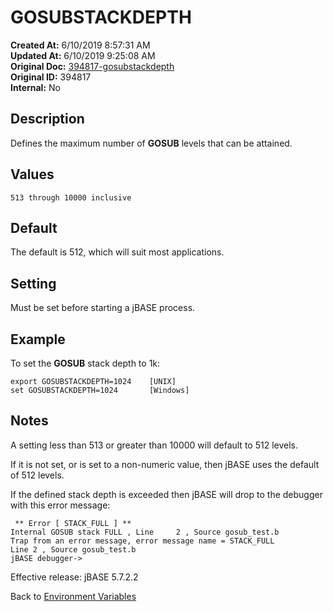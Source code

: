 # GOSUBSTACKDEPTH

**Created At:** 6/10/2019 8:57:31 AM  
**Updated At:** 6/10/2019 9:25:08 AM  
**Original Doc:** [394817-gosubstackdepth](https://docs.jbase.com/41717-environment-variables/394817-gosubstackdepth)  
**Original ID:** 394817  
**Internal:** No  

## Description

Defines the maximum number of **GOSUB** levels that can be attained.

## Values

```
513 through 10000 inclusive
```

## Default

The default is 512, which will suit most applications.

## Setting

Must be set before starting a jBASE process.

## Example

To set the **GOSUB** stack depth to 1k:

```
export GOSUBSTACKDEPTH=1024    [UNIX]
set GOSUBSTACKDEPTH=1024       [Windows]
```

## Notes

A setting less than 513 or greater than 10000 will default to 512 levels.

If it is not set, or is set to a non-numeric value, then jBASE uses the default of 512 levels.

If the defined stack depth is exceeded then jBASE will drop to the debugger with this error message:

```
 ** Error [ STACK_FULL ] **
Internal GOSUB stack FULL , Line     2 , Source gosub_test.b
Trap from an error message, error message name = STACK_FULL
Line 2 , Source gosub_test.b
jBASE debugger->
```

Effective release: jBASE 5.7.2.2

Back to [Environment Variables](./../README.md)

